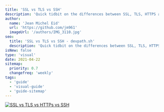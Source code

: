 ```yaml
---
title: 'SSL vs TLS vs SSH'
description: 'Quick tidbit on the differences between SSL, TLS, HTTPS and SSH'
author:
  name: 'Jean Michel Eid'
  url: 'https://github.com/jm961'
  imageUrl: '/authors/IMG_3110.jpg'
seo:
  title: 'SSL vs TLS vs SSH - devpath.sh'
  description: 'Quick tidbit on the differences between SSL, TLS, HTTPS and SSH'
isNew: false
type: 'visual'
date: 2021-04-22
sitemap:
  priority: 0.7
  changefreq: 'weekly'
tags:
  - 'guide'
  - 'visual-guide'
  - 'guide-sitemap'
---
```


[![SSL vs TLS vs HTTPs vs SSH](/guides/ssl-tls-https-ssh.png)](/guides/ssl-tls-https-ssh.png)
